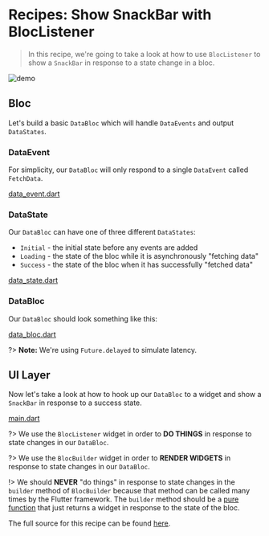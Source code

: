 # Recipes: Show SnackBar with BlocListener

> In this recipe, we're going to take a look at how to use `BlocListener` to show a `SnackBar` in response to a state change in a bloc.

![demo](./assets/gifs/recipes_flutter_snack_bar.gif)

## Bloc

Let's build a basic `DataBloc` which will handle `DataEvents` and output `DataStates`.

### DataEvent

For simplicity, our `DataBloc` will only respond to a single `DataEvent` called `FetchData`.

[data_event.dart](../_snippets/recipes_flutter_show_snack_bar/data_event.dart.md ':include')

### DataState

Our `DataBloc` can have one of three different `DataStates`:

- `Initial` - the initial state before any events are added
- `Loading` - the state of the bloc while it is asynchronously "fetching data"
- `Success` - the state of the bloc when it has successfully "fetched data"

[data_state.dart](../_snippets/recipes_flutter_show_snack_bar/data_state.dart.md ':include')

### DataBloc

Our `DataBloc` should look something like this:

[data_bloc.dart](../_snippets/recipes_flutter_show_snack_bar/data_bloc.dart.md ':include')

?> **Note:** We're using `Future.delayed` to simulate latency.

## UI Layer

Now let's take a look at how to hook up our `DataBloc` to a widget and show a `SnackBar` in response to a success state.

[main.dart](../_snippets/recipes_flutter_show_snack_bar/main.dart.md ':include')

?> We use the `BlocListener` widget in order to **DO THINGS** in response to state changes in our `DataBloc`.

?> We use the `BlocBuilder` widget in order to **RENDER WIDGETS** in response to state changes in our `DataBloc`.

!> We should **NEVER** "do things" in response to state changes in the `builder` method of `BlocBuilder` because that method can be called many times by the Flutter framework. The `builder` method should be a [pure function](https://en.wikipedia.org/wiki/Pure_function) that just returns a widget in response to the state of the bloc.

The full source for this recipe can be found [here](https://gist.github.com/felangel/1e5b2c25b263ad1aa7bbed75d8c76c44).

